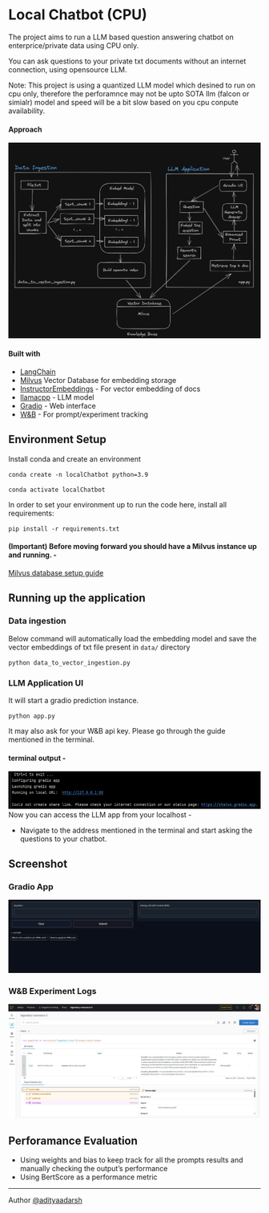 
# Local Chatbot (CPU)

The project aims to run a LLM based question answering chatbot on enterprice/private data using CPU only.

You can ask questions to your private txt documents without an internet connection, using opensource LLM.

Note: This project is using a quantized LLM model which desined to run on cpu only, therefore the perforamnce may not be upto SOTA llm (falcon or simialr) model and speed will be a bit slow based on you cpu conpute availability.

#### Approach
![image description](screenshots/approach.png)

#### Built with 
- [LangChain](https://docs.langchain.com/docs/) 
- [Milvus](https://milvus.io/)  Vector Database for embedding storage
- [InstructorEmbeddings](https://instructor-embedding.github.io/) - For vector embedding of docs
- [llamacpp](https://pypi.org/project/llamacpp/) - LLM model
- [Gradio](https://www.gradio.app/) - Web interface
- [W&B](https://docs.wandb.ai/guides/integrations/langchain) - For prompt/experiment tracking 

Environment Setup
---

Install conda and create an environment
```shell
conda create -n localChatbot python=3.9
```
```shell
conda activate localChatbot
```

In order to set your environment up to run the code here,  install all requirements:

```shell
pip install -r requirements.txt
```

#### (Important) Before moving forward you should have a Milvus instance up and running. - 
[Milvus database setup guide](https://milvus.io/docs/v2.1.x/install_standalone-docker.md)

Running up the application
---
### Data ingestion
Below command will automatically load the embedding model and save the vector embeddings of txt file present in `data/` directory

```shell
python data_to_vector_ingestion.py 
```

### LLM Application UI
It will start a gradio prediction instance.

```shell
python app.py 
```

It may also ask for your W&B api key. Please go through the guide mentioned in the terminal.
#### terminal output -
![image description](screenshots/gradio-instance.png)
Now you can access the LLM app from your localhost -
* Navigate to the address mentioned in the terminal and start asking the questions to your chatbot.

Screenshot
---

### Gradio App
![image description](screenshots/gradio-ui.png)
### W&B Experiment Logs
![image description](screenshots/wandb-run.png)

Perforamance Evaluation 
---
* Using weights and bias to keep track for all the prompts results and manually checking the output’s performance
* Using BertScore as a performance metric


---
Author [@adityaadarsh](https://www.linkedin.com/in/aditya-adarsh-657320188/)

